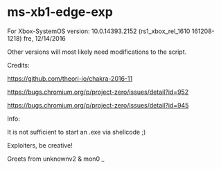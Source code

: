 # ms-xb1-edge-exp

For Xbox-SystemOS version: 10.0.14393.2152 (rs1_xbox_rel_1610 161208-1218) fre, 12/14/2016

Other versions will most likely need modifications to the script. 

Credits:

https://github.com/theori-io/chakra-2016-11

https://bugs.chromium.org/p/project-zero/issues/detail?id=952

https://bugs.chromium.org/p/project-zero/issues/detail?id=945

Info:

It is not sufficient to start an .exe via shellcode ;)

Exploiters, be creative!

Greets from unknownv2 & mon0 _
